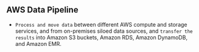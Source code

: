 AWS Data Pipeline
---

- `Process and move data` between different AWS compute and storage services, and from on-premises siloed data sources, and `transfer the results` into Amazon S3 buckets, Amazon RDS, Amazon DynamoDB, and Amazon EMR.
